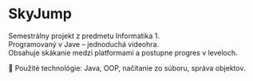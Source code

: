 # SkyJump

Semestrálny projekt z predmetu Informatika 1.  
Programovaný v Jave – jednoduchá videohra.  
Obsahuje skákanie medzi platformami a postupne progres v leveloch.

🔧 Použité technológie: Java, OOP, načítanie zo súboru, správa objektov.
